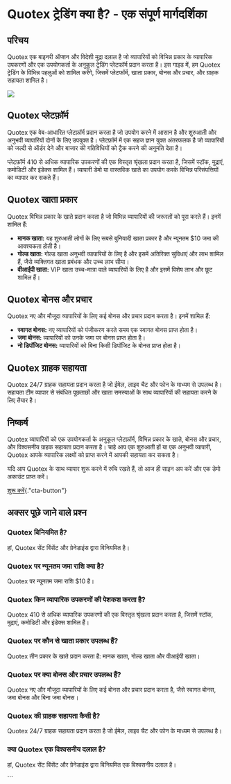 # Quotex ट्रेडिंग क्या है? - एक संपूर्ण मार्गदर्शिका

## परिचय

Quotex एक बाइनरी ऑप्शन और विदेशी मुद्रा दलाल है जो व्यापारियों को विभिन्न प्रकार
के व्यापारिक उपकरणों और एक उपयोगकर्ता के अनुकूल ट्रेडिंग प्लेटफॉर्म प्रदान करता है। इस
गाइड में, हम Quotex ट्रेडिंग के विभिन्न पहलुओं को शामिल करेंगे, जिसमें प्लेटफॉर्म, खाता
प्रकार, बोनस और प्रचार, और ग्राहक सहायता शामिल है।

[![](https://static.quotex.io/files/4_en/300_250.jpg)](https://traff.sbs/brokerqxlid)

## Quotex प्लेटफ़ॉर्म

Quotex एक वेब-आधारित प्लेटफ़ॉर्म प्रदान करता है जो उपयोग करने में आसान है और शुरुआती
और अनुभवी व्यापारियों दोनों के लिए उपयुक्त है। प्लेटफ़ॉर्म में एक सहज ज्ञान युक्त अंतरफलक
है जो व्यापारियों को जल्दी से ऑर्डर देने और बाजार की गतिविधियों को ट्रैक करने की
अनुमति देता है।

प्लेटफ़ॉर्म 410 से अधिक व्यापारिक उपकरणों की एक विस्तृत श्रृंखला प्रदान करता है, जिसमें
स्टॉक, मुद्राएं, कमोडिटी और इंडेक्स शामिल हैं। व्यापारी डेमो या वास्तविक खाते का
उपयोग करके विभिन्न परिसंपत्तियों का व्यापार कर सकते हैं।

## Quotex खाता प्रकार

Quotex विभिन्न प्रकार के खाते प्रदान करता है जो विभिन्न व्यापारियों की जरूरतों को
पूरा करते हैं। इनमें शामिल हैं:

-   **मानक खाता:** यह शुरुआती लोगों के लिए सबसे बुनियादी खाता प्रकार है और न्यूनतम
    \$10 जमा की आवश्यकता होती है।
-   **गोल्ड खाता:** गोल्ड खाता अनुभवी व्यापारियों के लिए है और इसमें अतिरिक्त
    सुविधाएं और लाभ शामिल हैं, जैसे व्यक्तिगत खाता प्रबंधक और उच्च लाभ सीमा।
-   **वीआईपी खाता:** VIP खाता उच्च-मात्रा वाले व्यापारियों के लिए है और इसमें
    विशेष लाभ और छूट शामिल हैं।

## Quotex बोनस और प्रचार

Quotex नए और मौजूदा व्यापारियों के लिए कई बोनस और प्रचार प्रदान करता है। इनमें
शामिल हैं:

-   **स्वागत बोनस:** नए व्यापारियों को पंजीकरण करते समय एक स्वागत बोनस प्राप्त
    होता है।
-   **जमा बोनस:** व्यापारियों को उनके जमा पर बोनस प्राप्त होता है।
-   **नो डिपॉजिट बोनस:** व्यापारियों को बिना किसी डिपॉजिट के बोनस प्राप्त
    होता है।

## Quotex ग्राहक सहायता

Quotex 24/7 ग्राहक सहायता प्रदान करता है जो ईमेल, लाइव चैट और फोन के माध्यम से
उपलब्ध है। सहायता टीम व्यापार से संबंधित पूछताछों और खाता समस्याओं के साथ व्यापारियों
की सहायता करने के लिए तैयार है।

## निष्कर्ष

Quotex व्यापारियों को एक उपयोगकर्ता के अनुकूल प्लेटफ़ॉर्म, विभिन्न प्रकार के खाते,
बोनस और प्रचार, और विश्वसनीय ग्राहक सहायता प्रदान करता है। चाहे आप एक शुरुआती हों
या एक अनुभवी व्यापारी, Quotex आपके व्यापारिक लक्ष्यों को प्राप्त करने में आपकी
सहायता कर सकता है।

यदि आप Quotex के साथ व्यापार शुरू करने में रुचि रखते हैं, तो आज ही साइन अप करें और एक
डेमो अकाउंट प्राप्त करें।

[शुरू करें](\%22https://traff.sbs/brokerqxsignup\%22){."cta-button"}

## अक्सर पूछे जाने वाले प्रश्न

### Quotex विनियमित है?

हां, Quotex सेंट विंसेंट और ग्रेनेडाइंस द्वारा विनियमित है।

### Quotex पर न्यूनतम जमा राशि क्या है?

Quotex पर न्यूनतम जमा राशि \$10 है।

### Quotex किन व्यापारिक उपकरणों की पेशकश करता है?

Quotex 410 से अधिक व्यापारिक उपकरणों की एक विस्तृत श्रृंखला प्रदान करता है, जिसमें
स्टॉक, मुद्राएं, कमोडिटी और इंडेक्स शामिल हैं।

### Quotex पर कौन से खाता प्रकार उपलब्ध हैं?

Quotex तीन प्रकार के खाते प्रदान करता है: मानक खाता, गोल्ड खाता और वीआईपी
खाता।

### Quotex पर क्या बोनस और प्रचार उपलब्ध हैं?

Quotex नए और मौजूदा व्यापारियों के लिए कई बोनस और प्रचार प्रदान करता है, जैसे
स्वागत बोनस, जमा बोनस और बिना जमा बोनस।

### Quotex की ग्राहक सहायता कैसी है?

Quotex 24/7 ग्राहक सहायता प्रदान करता है जो ईमेल, लाइव चैट और फोन के माध्यम से
उपलब्ध है।

### क्या Quotex एक विश्वसनीय दलाल है?

हां, Quotex सेंट विंसेंट और ग्रेनेडाइंस द्वारा विनियमित एक विश्वसनीय दलाल है।

\`\`\`

